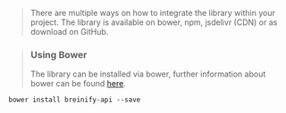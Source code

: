 <blockquote class="lang-specific javascript--browser">
<p>There are multiple ways on how to integrate the library within your project. 
The library is available on bower, npm, jsdelivr (CDN) or as download on GitHub.</p>
</blockquote>

<blockquote class="lang-specific javascript--browser">
<h3>Using Bower</h3>
<p>The library can be installed via bower, further information about bower can be found 
<a href="https://bower.io">here</a>.</p>
</blockquote>

>
```javascript--browser
bower install breinify-api --save
```